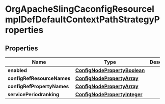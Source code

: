 
# OrgApacheSlingCaconfigResourceImplDefDefaultContextPathStrategyProperties

## Properties
Name | Type | Description | Notes
------------ | ------------- | ------------- | -------------
**enabled** | [**ConfigNodePropertyBoolean**](ConfigNodePropertyBoolean.md) |  |  [optional]
**configRefResourceNames** | [**ConfigNodePropertyArray**](ConfigNodePropertyArray.md) |  |  [optional]
**configRefPropertyNames** | [**ConfigNodePropertyArray**](ConfigNodePropertyArray.md) |  |  [optional]
**servicePeriodranking** | [**ConfigNodePropertyInteger**](ConfigNodePropertyInteger.md) |  |  [optional]



